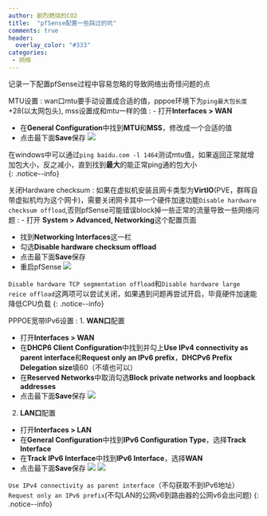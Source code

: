 ```yaml
---
author: 剧烈燃烧的CO2
title:  "pfSense配置一些踩过的坑"
comments: true
header:
  overlay_color: "#333"
categories: 
 - 网络
---
```


记录一下配置pfSense过程中容易忽略的导致网络出奇怪问题的点

MTU设置
: wan口mtu要手动设置成合适的值，pppoe环境下为`ping最大包长度`+28(以太网包头),  mss设置成和mtu一样的值
: - 打开**Interfaces > WAN**
- 在**General Configuration**中找到**MTU**和**MSS**，修改成一个合适的值
- 点击最下面**Save**保存
![](/assets/post-images/pfsense-mtu.png)

在windows中可以通过`ping baidu.com -l 1464`测试mtu值，如果返回正常就增加包大小，反之减小，直到找到**最大**的能正常ping通的包大小  
{: .notice--info}

关闭Hardware checksum
: 如果在虚拟机安装且网卡类型为**VirtIO**(PVE，群晖自带虚拟机均为这个网卡)，需要关闭网卡其中一个硬件加速功能`Disable hardware checksum offload`,否则pfSense可能错误block掉一些正常的流量导致一些网络问题
: - 打开 **System > Advanced, Networking**这个配置页面
- 找到**Networking Interfaces**这一栏
- 勾选**Disable hardware checksum offload**
- 点击最下面**Save**保存
- 重启pfSense
![](https://docs.netgate.com/pfsense/en/latest/_images/screen_shot_2017-06-30_at_18.51.25.png)

`Disable hardware TCP segmentation offload`和`Disable hardware large reice offload`这两项可以尝试关闭，如果遇到问题再尝试开启，毕竟硬件加速能降低CPU负载
{: .notice--info}

PPPOE宽带IPv6设置
: 1. **WAN口**配置
- 打开**Interfaces > WAN**
- 在**DHCP6 Client Configuration**中找到并勾上**Use IPv4 connectivity as parent interface**和**Request only an IPv6 prefix**，**DHCPv6 Prefix Delegation size**填60（不填也可以）
- 在**Reserved Networks**中取消勾选**Block private networks and loopback addresses**
- 点击最下面**Save**保存
![](/assets/post-images/wan-dhcp6.png)
2. **LAN口**配置
- 打开**Interfaces > LAN**
- 在**General Configuration**中找到**IPv6 Configuration Type**，选择**Track Interface**
- 在**Track IPv6 Interface**中找到**IPv6 Interface**，选择**WAN**
- 点击最下面**Save**保存 
![](/assets/post-images/pfsense-lan-ipv6-1.png)
![](/assets/post-images/pfsense-lan-ipv6-2.png)

`Use IPv4 connectivity as parent interface`（不勾获取不到IPv6地址）  
`Request only an IPv6 prefix`(不勾LAN的公网v6到路由器的公网v6会出问题)
{: .notice--info}
